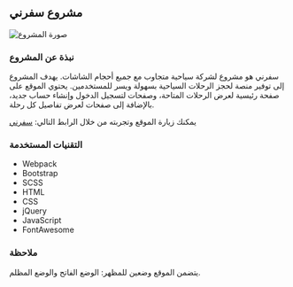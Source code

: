 ## مشروع سفرني

![صورة المشروع](https://i.imgur.com/drFr6m1.png)

### نبذة عن المشروع

سفرني هو مشروع لشركة سياحية متجاوب مع جميع أحجام الشاشات. يهدف المشروع إلى توفير منصة لحجز الرحلات السياحية بسهولة ويسر للمستخدمين. يحتوي الموقع على صفحة رئيسية لعرض الرحلات المتاحة، وصفحات لتسجيل الدخول وإنشاء حساب جديد، بالإضافة إلى صفحات لعرض تفاصيل كل رحلة.

يمكنك زيارة الموقع وتجربته من خلال الرابط التالي: [سفرني](https://amen-ramadan.github.io/saffrny/)

### التقنيات المستخدمة

- Webpack
- Bootstrap
- SCSS
- HTML
- CSS
- jQuery
- JavaScript
- FontAwesome

### ملاحظة

يتضمن الموقع وضعين للمظهر: الوضع الفاتح والوضع المظلم.
